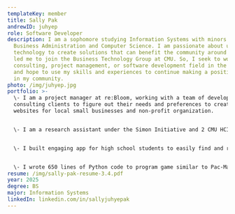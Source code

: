 ```yaml
---
templateKey: member
title: Sally Pak
andrewID: juhyep
role: Software Developer
description: I am a sophomore studying Information Systems with minors in
  Business Administration and Computer Science. I am passionate about using
  technology to create solutions that can benefit the community around me, which
  led me to join the Business Technology Group at CMU. So, I seek to work in the
  consulting, project management, or software development field in the future
  and hope to use my skills and experiences to continue making a positive impact
  in my community.
photo: /img/juhyep.jpg
portfolio: >-
  \-﻿ I am a project manager at re:Bloom, working with a team of developers a﻿nd
  consulting clients to figure out their needs and preferences to create
  websites for local small businesses and non-profit organization.


  \-﻿ I am a research assistant under the Simon Initiative and 2 CMU HCII professors, laying groundwork about impact of pedagogical interventions leveraging VR and other XR tools for instructional use. 


  \-﻿ I built engaging app for high school students to easily find and research colleges, filtering by preferences, and connect with current students at colleges. I implemented Beautiful Soup and Python to gather data from databases to create college profiles and used Swift on XCode to construct prototype of app. 


  \-﻿ I wrote 650 lines of Python code to program game similar to Pac-Man using Python, TKinter GUI framework, and pathfinding algorithms, Breadth First Search, and A* for 15112 term Project.
resume: /img/sally-pak-resume-3.4.pdf
year: 2025
degree: BS
major: Information Systems
linkedIn: linkedin.com/in/sallyjuhyepak
---
```

